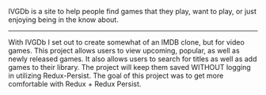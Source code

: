 IVGDb is a site to help people find games that they play, want to play, or just enjoying being in the know about.  

____

With IVGDb I set out to create somewhat of an IMDB clone, but for video games. This project allows users to view upcoming, popular, as well as newly released games. It also allows users to search for titles as well as add games to their library. The project will keep them saved WITHOUT logging in utilizing Redux-Persist. The goal of this project was to get more comfortable with Redux + Redux Persist.
